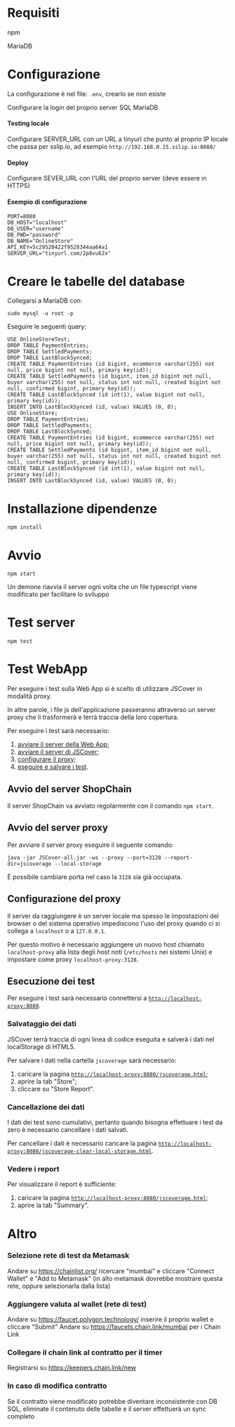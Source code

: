 # Requisiti
npm

MariaDB

# Configurazione
La configurazione è nel file: `.env`, crearlo se non esiste

Configurare la login del proprio server SQL MariaDB

#### Testing locale
Configurare SERVER_URL con un URL a tinyurl che punto al proprio IP locale che passa per sslip.io, ad esempio `http://192.168.0.15.sslip.io:8080/`

#### Deploy
Configurare SEVER_URL con l'URL del proprio server (deve essere in HTTPS)

#### Esempio di configurazione
```
PORT=8080
DB_HOST="localhost"
DB_USER="username"
DB_PWD="password"
DB_NAME="OnlineStore"
API_KEY=5c29520422f9528344aa64a1
SERVER_URL="tinyurl.com/2p8vu62x"
```

# Creare le tabelle del database
Collegarsi a MariaDB con:

`sudo mysql -u root -p`

Eseguire le seguenti query:

```
USE OnlineStoreTest;
DROP TABLE PaymentEntries;
DROP TABLE SettledPayments;
DROP TABLE LastBlockSynced;
CREATE TABLE PaymentEntries (id bigint, ecommerce varchar(255) not null, price bigint not null, primary key(id));
CREATE TABLE SettledPayments (id bigint, item_id bigint not null, buyer varchar(255) not null, status int not null, created bigint not null, confirmed bigint, primary key(id));
CREATE TABLE LastBlockSynced (id int(1), value bigint not null, primary key(id));
INSERT INTO LastBlockSynced (id, value) VALUES (0, 0);
USE OnlineStore;
DROP TABLE PaymentEntries;
DROP TABLE SettledPayments;
DROP TABLE LastBlockSynced;
CREATE TABLE PaymentEntries (id bigint, ecommerce varchar(255) not null, price bigint not null, primary key(id));
CREATE TABLE SettledPayments (id bigint, item_id bigint not null, buyer varchar(255) not null, status int not null, created bigint not null, confirmed bigint, primary key(id));
CREATE TABLE LastBlockSynced (id int(1), value bigint not null, primary key(id));
INSERT INTO LastBlockSynced (id, value) VALUES (0, 0);
```

# Installazione dipendenze
`npm install`

# Avvio
`npm start`

Un demone riavvia il server ogni volta che un file typescript viene modificato per facilitare lo sviluppo

# Test server
`npm test`

# Test WebApp
Per eseguire i test sulla Web App si è scelto di utilizzare JSCover in modalità proxy.

In altre parole, i file js dell'applicazione passeranno attraverso un server proxy che li trasformerà e terrà traccia della loro copertura.

Per eseguire i test sarà necessario:
1. [avviare il server della Web App](##avvio-del-server-shopchain);
2. [avviare il server di JSCover](##avvio-del-server-proxy);
3. [configurare il proxy](##configurazione-del-proxy);
4. [eseguire e salvare i test](##esecuzione-dei-test).


## Avvio del server ShopChain
Il server ShopChain va avviato regolarmente con il comando `npm start`.

## Avvio del server proxy
Per avviare il server proxy eseguire il seguente comando:

`java -jar JSCover-all.jar -ws --proxy --port=3128 --report-dir=jscoverage --local-storage`

È possibile cambiare porta nel caso la `3128` sia già occupata.

## Configurazione del proxy
Il server da raggiungere è un server locale ma spesso le impostazioni del browser o del sistema operativo impediscono l'uso del proxy quando ci si collega a `localhost` o a `127.0.0.1`.

Per questo motivo è necessario aggiungere un nuovo host chiamato `localhost-proxy` alla lista degli host noti (`/etc/hosts` nei sistemi Unix) e impostare come proxy `localhost-proxy:3128`.

## Esecuzione dei test
Per eseguire i test sarà necessario connettersi a [`http://localhost-proxy:8080`](http://localhost-proxy:8080).

### Salvataggio dei dati
JSCover terrà traccia di ogni linea di codice eseguita e salverà i dati nel localStorage di HTML5.

Per salvare i dati nella cartella `jscoverage` sarà necessario:
1. caricare la pagina [`http://localhost-proxy:8080/jscoverage.html`](http://localhost-proxy:8080/jscoverage.html);
2. aprire la tab "Store";
3. cliccare su "Store Report".

### Cancellazione dei dati
I dati dei test sono cumulativi, pertanto quando bisogna effettuare i test da zero è necessario cancellare i dati salvati.

Per cancellare i dati è necessario caricare la pagina [`http://localhost-proxy:8080/jscoverage-clear-local-storage.html`](http://localhost-proxy:8080/jscoverage-clear-local-storage.html).

### Vedere i report
Per visualizzare il report è sufficiente:
1. caricare la pagina [`http://localhost-proxy:8080/jscoverage.html`](http://localhost-proxy:8080/jscoverage.html);
2. aprire la tab "Summary".

# Altro
### Selezione rete di test da Metamask
Andare su https://chainlist.org/ ricercare "mumbai" e cliccare "Connect Wallet" e "Add to Metamask" (in alto metamask dovrebbe mostrare questa rete, oppure selezionarla dalla lista)

### Aggiungere valuta al wallet (rete di test)
Andare su https://faucet.polygon.technology/ inserire il proprio wallet e cliccare "Submit"
Andare su https://faucets.chain.link/mumbai per i Chain Link

### Collegare il chain link al contratto per il timer
Registrarsi su https://keepers.chain.link/new

### In caso di modifica contratto
Se il contratto viene modificato potrebbe diventare inconsistente con DB SQL, eliminate il contenuto delle tabelle e il server effettuerà un sync completo
